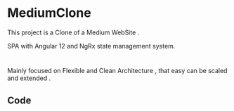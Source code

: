 # MediumClone

This project is a Clone of a Medium WebSite .

SPA with Angular 12 and NgRx state management system.
#
Mainly focused on Flexible and Clean Architecture , that easy can be scaled and extended .

## Code 

